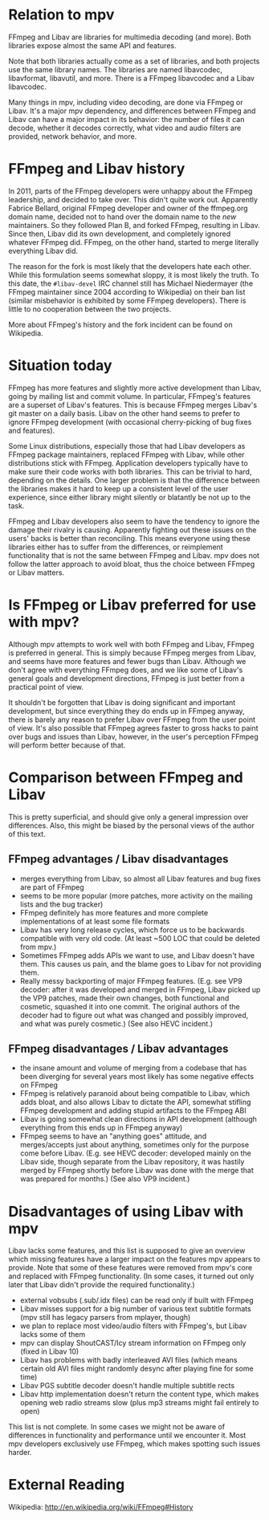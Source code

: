 Relation to mpv
===============

FFmpeg and Libav are libraries for multimedia decoding (and more). Both
libraries expose almost the same API and features.

Note that both libraries actually come as a set of libraries, and both projects use the same library names. The libraries are named libavcodec, libavformat, libavutil, and more. There is a FFmpeg libavcodec and a Libav libavcodec.

Many things in mpv, including video decoding, are done via FFmpeg or Libav.
It's a major mpv dependency, and differences between FFmpeg and Libav can have
a major impact in its behavior: the number of files it can decode, whether it
decodes correctly, what video and audio filters are provided, network behavior,
and more.

FFmpeg and Libav history
========================

In 2011, parts of the FFmpeg developers were unhappy about the FFmpeg
leadership, and decided to take over. This didn't quite work out. Apparently
Fabrice Bellard, original FFmpeg developer and owner of the ffmpeg.org
domain name, decided not to hand over the domain name to the _new_
maintainers. So they followed Plan B, and forked FFmpeg, resulting in Libav.
Since then, Libav did its own development, and completely ignored whatever
FFmpeg did. FFmpeg, on the other hand, started to merge literally everything
Libav did.

The reason for the fork is most likely that the developers hate each other.
While this formulation seems somewhat sloppy, it is most likely the truth. To
this date, the ``#libav-devel`` IRC channel still has Michael Niedermayer (the
FFmpeg maintainer since 2004 according to Wikipedia) on their ban list (similar
misbehavior is exhibited by some FFmpeg developers). There is little to no
cooperation between the two projects.

More about FFmpeg's history and the fork incident can be found on Wikipedia.

Situation today
===============

FFmpeg has more features and slightly more active development than Libav,
going by mailing list and commit volume. In particular, FFmpeg's features are
a superset of Libav's features. This is because FFmpeg merges Libav's git
master on a daily basis. Libav on the other hand seems to prefer to ignore
FFmpeg development (with occasional cherry-picking of bug fixes and features).

Some Linux distributions, especially those that had Libav developers as FFmpeg
package maintainers, replaced FFmpeg with Libav, while other
distributions stick with FFmpeg. Application developers typically have to
make sure their code works with both libraries. This can be trivial to hard,
depending on the details. One larger problem is that the difference between
the libraries makes it hard to keep up a consistent level of the user experience,
since either library might silently or blatantly be not up to the task.

FFmpeg and Libav developers also seem to have the tendency to ignore the
damage their rivalry is causing. Apparently fighting out these issues on
the users' backs is better than reconciling. This means everyone using
these libraries either has to suffer from the differences, or reimplement
functionality that is not the same between FFmpeg and Libav. mpv does not
follow the latter approach to avoid bloat, thus the choice between FFmpeg
or Libav matters.

Is FFmpeg or Libav preferred for use with mpv?
==============================================

Although mpv attempts to work well with both FFmpeg and Libav,  FFmpeg is
preferred in general. This is simply because FFmpeg merges from Libav, and
seems have more features and fewer bugs than Libav. Although we don't
agree with everything FFmpeg does, and we like some of Libav's general
goals and development directions, FFmpeg is just better from a practical
point of view.

It shouldn't be forgotten that Libav is doing significant and important
development, but since everything they do ends up in FFmpeg anyway, there
is barely any reason to prefer Libav over FFmpeg from the user point of view.
It's also possible that FFmpeg agrees faster to gross hacks to paint over
bugs and issues than Libav, however, in the user's perception FFmpeg
will perform better because of that.

Comparison between FFmpeg and Libav
===================================

This is pretty superficial, and should give only a general impression over
differences. Also, this might be biased by the personal views of the
author of this text.

FFmpeg advantages / Libav disadvantages
---------------------------------------
- merges everything from Libav, so almost all Libav features and bug fixes are
  part of FFmpeg
- seems to be more popular (more patches, more activity on the mailing lists
  and the bug tracker)
- FFmpeg definitely has more features and more complete implementations of at
  least some file formats
- Libav has very long release cycles, which force us to be backwards compatible
  with very old code. (At least ~500 LOC that could be deleted from mpv.)
- Sometimes FFmpeg adds APIs we want to use, and Libav doesn't have them. This
  causes us pain, and the blame goes to Libav for not providing them.
- Really messy backporting of major FFmpeg features. (E.g. see VP9
  decoder: after it was developed and merged in FFmpeg, Libav picked
  up the VP9 patches, made their own changes, both functional and
  cosmetic, squashed it into one commit. The original authors of the
  decoder had to figure out what was changed and possibly improved,
  and what was purely cosmetic.)
  (See also HEVC incident.)

FFmpeg disadvantages / Libav advantages
---------------------------------------
- the insane amount and volume of merging from a codebase that has been
  diverging for several years most likely has some negative effects on
  FFmpeg
- FFmpeg is relatively paranoid about being compatible to Libav, which adds
  bloat, and also allows Libav to dictate the API, somewhat stifling FFmpeg
  development and adding stupid artifacts to the FFmpeg ABI
- Libav is going somewhat clean directions in API development (although
  everything from this ends up in FFmpeg anyway)
- FFmpeg seems to have an "anything goes" attitude, and merges/accepts just
  about anything, sometimes only for the purpose come before Libav. (E.g. see
  HEVC decoder: developed mainly on the Libav side, though separate from the
  Libav repository, it was hastily merged by FFmpeg shortly before Libav was
  done with the merge that was prepared for months.)
  (See also VP9 incident.)

Disadvantages of using Libav with mpv
=====================================

Libav lacks some features, and this list is supposed to give an overview which
missing features have a larger impact on the features mpv appears to provide.
Note that some of these features were removed from mpv's core and replaced with
FFmpeg functionality. (In some cases, it turned out only later that Libav
didn't provide the required functionality.)

- external vobsubs (.sub/.idx files) can be read only if built with FFmpeg
- Libav misses support for a big number of various text subtitle formats
  (mpv still has legacy parsers from mplayer, though)
- we plan to replace most video/audio filters with FFmpeg's, but Libav lacks
  some of them
- mpv can display ShoutCAST/Icy stream information on FFmpeg only
  (fixed in Libav 10)
- Libav has problems with badly interleaved AVI files (which means certain old
  AVI files might randomly desync after playing fine for some time)
- Libav PGS subtitle decoder doesn't handle multiple subtitle rects
- Libav http implementation doesn't return the content type, which makes opening
  web radio streams slow (plus mp3 streams might fail entirely to open)

This list is not complete. In some cases we might not be aware of differences
in functionality and performance until we encounter it. Most mpv developers
exclusively use FFmpeg, which makes spotting such issues harder.

External Reading
================

Wikipedia: http://en.wikipedia.org/wiki/FFmpeg#History
